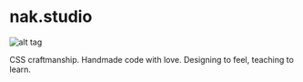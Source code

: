 # nak.studio

 ![alt tag](https://github.com/nak.studio-site/docs/assets/nak-studio-logo.svg)

CSS craftmanship. Handmade code with love. Designing to feel, teaching to learn.
